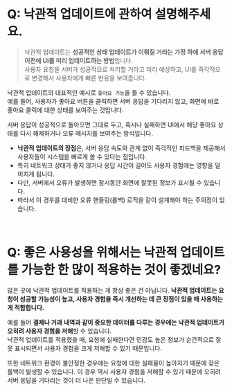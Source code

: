 # Q: 낙관적 업데이트에 관하여 설명해주세요.

> 낙관적 업데이트는 **성공적인 상태 업데이트가 이뤄질 거라는 가정 하에 서버 응답 이전에 UI를 미리 업데이트하는 방법**입니다.  
> 사용자 요청을 서버가 성공적으로 처리할 거라고 미리 예상하고, UI를 즉각적으로 변경해서 사용자에게 빠른 반응을 보여줍니다.

낙관적 업데이트의 대표적인 예시로 `좋아요 기능`을 들 수 있습니다.   
예를 들어, 사용자가 좋아요 버튼을 클릭하면 서버 응답을 기다리지 않고, 화면에 바로 좋아요 클릭에 대한 상태를 보여주는 것입니다. 

서버 응답이 성공적으로 돌아오면 그대로 두고, 혹시나 실패하면 UI에서 해당 좋아요 상태를 다시 해제하거나 오류 메시지를 보여주는 방식입니다.

- **낙관적 업데이트의 장점**은, 서버 응답 속도와 관계 없이 즉각적인 피드백을 제공해서 사용자들이 시스템을 빠르게 쓸 수 있다는 점입니다.
- 특히 네트워크 상태가 좋지 않거나 응답 시간이 길어도 사용자 경험에는 영향을 덜 미치게 됩니다.
- 다만, 서버에서 오류가 발생하면 잠시동안 화면에 잘못된 정보가 표시될 수 있습니다.
- 따라서 이 경우를 대비한 오류 핸들링(롤백) 로직을 같이 설계해야 하는 주의점이 있습니다.

<br/>

# Q: 좋은 사용성을 위해서는 낙관적 업데이트를 가능한 한 많이 적용하는 것이 좋겠네요? 

많은 곳에 낙관적 업데이트를 적용하는 게 항상 좋은 건 아닙니다. **낙관적 업데이트는 요청이 성공할 가능성이 높고, 사용자 경험을 즉시 개선하는 데 큰 장점이 있을 때 사용하는 게 적합합니다.**

예를 들어 **결제나 거래 내역과 같이 중요한 데이터를 다루는 경우에는 낙관적 업데이트가 오히려 사용자 경험을 저해**할 수 있습니다.  
낙관적 업데이트를 적용했을 때, 요청에 실패한다면 민감도 높은 정보가 순간적으로 잘못 표시되면서 사용자 경험을 크게 저해할 수 있기 때문입니다.

또한 네트워크 환경이 불안정한 경우에는 요청에 대한 실패율이 높아지기 때문에 잦은 롤백이 발생할 수 있습니다. 이 경우 역시 사용자 경험을 저해할 수 있기 때문에 오히려 서버 응답을 기다리는 것이 더 나은 판단일 수 있습니다.
